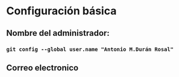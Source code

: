 
# Configuración básica
  ## Nombre del administrador:
### `git config --global user.name "Antonio M.Durán Rosal"`

## Correo electronico
